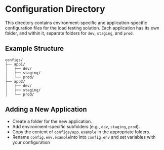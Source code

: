 # Configuration Directory

This directory contains environment-specific and application-specific configuration files for the load testing solution. Each application has its own folder, and within it, separate folders for `dev`, `staging`, and `prod`.

## Example Structure

```
configs/
├── app1/
│   ├── dev/
│   ├── staging/
│   └── prod/
├── app2/
│   ├── dev/
│   ├── staging/
│   └── prod/
```

## Adding a New Application
- Create a folder for the new application.
- Add environment-specific subfolders (e.g., `dev`, `staging`, `prod`).
- Copy the content of `configs/app.example` in the appropriate folders.
- Rename `config.env.example`into ìnto `config.env` and set variables with your configuration
